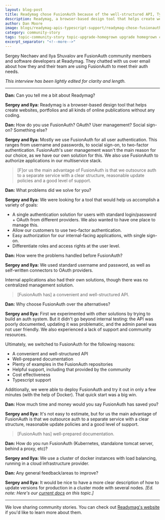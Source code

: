 ```yaml
---
layout: blog-post
title: Readymag chose FusionAuth because of the well-structured API, Typescript SDK, and helpful support
description: Readymag, a browser-based design tool that helps create websites, portfolios and online publications uses FusionAuth because of its clear structure, reasonable update policies and support.
author: Dan Moore
image: blogs/readymag-apis-typescript-support/readymag-chose-fusionauth-because-of-the-well-structured-api-typescript-sdk-and-helpful-support-header-image.png
category: community-story
tags: topic-community-story topic-upgrade-homegrown upgrade homegrown community-story apis
excerpt_separator: "<!--more-->"
---
```


Sergey Nechaev and Ilya Shuvalov are FusionAuth community members and software developers at Readymag. They chatted with us over email about how they and their team are using FusionAuth to meet their auth needs. 

<!--more-->

*This interview has been lightly edited for clarity and length.*

-------

**Dan:** Can you tell me a bit about Readymag?

**Sergey and Ilya:** Readymag is a browser-based design tool that helps create websites, portfolios and all kinds of online publications without any coding.

**Dan:** How do you use FusionAuth? OAuth? User management? Social sign-on? Something else?
        
**Sergey and Ilya:** Mostly we use FusionAuth for all user authentication. This ranges from username and passwords, to social sign-on, to two-factor authentication. FusionAuth's user management wasn't the main reason for our choice, as we have our own solution for this. We also use FusionAuth to authorize applications in our multiservice stack.

> [F]or us the main advantage of FusionAuth is that we outsource auth to a separate service with a clear structure, reasonable update policies and a good level of support.

**Dan:** What problems did we solve for you?

**Sergey and Ilya:** We were looking for a tool that would help us accomplish a variety of goals: 

* A single authentication solution for users with standard login/password + OAuth from different providers. We also wanted to have one place to manage this.
* Allow our customers to use two-factor authentication.
* Easy authorization for our internal-facing applications, with single sign-on.
* Differentiate roles and access rights at the user level.

**Dan:** How were the problems handled before FusionAuth?

**Sergey and Ilya:** We used standard username and password, as well as self-written connectors to OAuth providers. 

Internal applications also had their own solutions, though there was no centralized management solution.

> [FusionAuth has] a convenient and well-structured API.

**Dan:** Why choose FusionAuth over the alternatives?

**Sergey and Ilya:** First we experimented with other solutions by trying to build an auth system. But it didn't go beyond internal testing: the API was poorly documented, updating it was problematic, and the admin panel was not user friendly. We also experienced a lack of support and community resources.

Ultimately, we switched to FusionAuth for the following reasons:

* A convenient and well-structured API
* Well-prepared documentation
* Plenty of examples in the FusionAuth repositories
* Helpful support, including that provided by the community
* Cost effectiveness
* Typescript support

Additionally, we were able to deploy FusionAuth and try it out in only a few minutes (with the help of Docker). That quick start was a big win.

**Dan:** How much time and money would you say FusionAuth has saved you?

**Sergey and Ilya:** It's not easy to estimate, but for us the main advantage of FusionAuth is that we outsource auth to a separate service with a clear structure, reasonable update policies and a good level of support.

> [FusionAuth has] well-prepared documentation.
        
**Dan:** How do you run FusionAuth (Kubernetes, standalone tomcat server, behind a proxy, etc)?

**Sergey and Ilya:** We use a cluster of docker instances with load balancing, running in a cloud infrastructure provider.

**Dan:** Any general feedback/areas to improve?

**Sergey and Ilya:** It would be nice to have a more clear description of how to update versions for production in a cluster mode with several nodes. _[Ed. note: Here's our [current docs](/docs/v1/tech/installation-guide/cluster#cluster-upgrades) on this topic.]_

-------

We love sharing community stories. You can check out [Readymag's website](https://readymag.com/) if you'd like to learn more about them.
